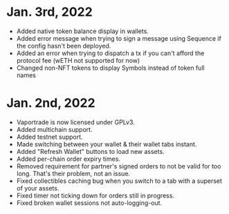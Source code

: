 # Jan. 3rd, 2022
 - Added native token balance display in wallets.
 - Added error message when trying to sign a message using Sequence if the config hasn't been deployed.
 - Added an error when trying to dispatch a tx if you can't afford the protocol fee (wETH not supported for now)
 - Changed non-NFT tokens to display Symbols instead of token full names
# Jan. 2nd, 2022
 - Vaportrade is now licensed under GPLv3.
 - Added multichain support.
 - Added testnet support.
 - Made switching between your wallet & their wallet tabs instant.
 - Added "Refresh Wallet" buttons to load new assets.
 - Added per-chain order expiry times.
 - Removed requirement for partner's signed orders to not be valid for too long. That's their problem, not an issue.
 - Fixed collectibles caching bug when you switch to a tab with a superset of your assets.
 - Fixed timer not ticking down for orders still in progress.
 - Fixed broken wallet sessions not auto-logging-out.